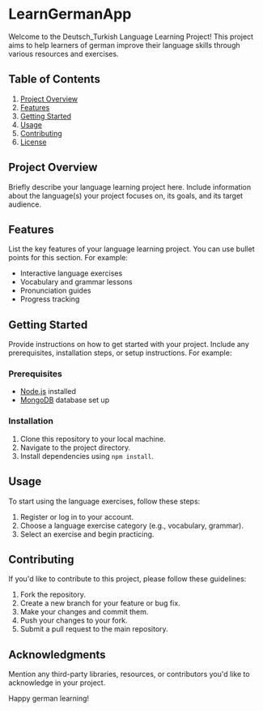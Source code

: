 # LearnGermanApp

Welcome to the Deutsch_Turkish Language Learning Project! This project aims to help learners of german improve their language skills through various resources and exercises.

## Table of Contents

1. [Project Overview](#project-overview)
2. [Features](#features)
3. [Getting Started](#getting-started)
4. [Usage](#usage)
5. [Contributing](#contributing)
6. [License](#license)

## Project Overview

Briefly describe your language learning project here. Include information about the language(s) your project focuses on, its goals, and its target audience.

## Features

List the key features of your language learning project. You can use bullet points for this section. For example:

- Interactive language exercises
- Vocabulary and grammar lessons
- Pronunciation guides
- Progress tracking

## Getting Started

Provide instructions on how to get started with your project. Include any prerequisites, installation steps, or setup instructions. For example:

### Prerequisites

- [Node.js](https://nodejs.org/) installed
- [MongoDB](https://www.mongodb.com/) database set up

### Installation

1. Clone this repository to your local machine.
2. Navigate to the project directory.
3. Install dependencies using `npm install`.

## Usage

To start using the language exercises, follow these steps:

1. Register or log in to your account.
2. Choose a language exercise category (e.g., vocabulary, grammar).
3. Select an exercise and begin practicing.

## Contributing

If you'd like to contribute to this project, please follow these guidelines:

1. Fork the repository.
2. Create a new branch for your feature or bug fix.
3. Make your changes and commit them.
4. Push your changes to your fork.
5. Submit a pull request to the main repository.

## Acknowledgments

Mention any third-party libraries, resources, or contributors you'd like to acknowledge in your project.

Happy german learning!
